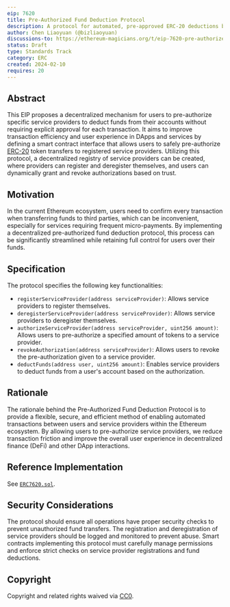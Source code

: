 ```yaml
---
eip: 7620
title: Pre-Authorized Fund Deduction Protocol
description: A protocol for automated, pre-approved ERC-20 deductions by authorized providers, improving DApp transaction efficiency.
author: Chen Liaoyuan (@bizliaoyuan)
discussions-to: https://ethereum-magicians.org/t/eip-7620-pre-authorized-fund-deduction-protocol/18586
status: Draft
type: Standards Track
category: ERC
created: 2024-02-10
requires: 20
---
```


## Abstract

This EIP proposes a decentralized mechanism for users to pre-authorize specific service providers to deduct funds from their accounts without requiring explicit approval for each transaction. It aims to improve transaction efficiency and user experience in DApps and services by defining a smart contract interface that allows users to safely pre-authorize [ERC-20][1] token transfers to registered service providers. Utilizing this protocol, a decentralized registry of service providers can be created, where providers can register and deregister themselves, and users can dynamically grant and revoke authorizations based on trust.

## Motivation

In the current Ethereum ecosystem, users need to confirm every transaction when transferring funds to third parties, which can be inconvenient, especially for services requiring frequent micro-payments. By implementing a decentralized pre-authorized fund deduction protocol, this process can be significantly streamlined while retaining full control for users over their funds.

## Specification

The protocol specifies the following key functionalities:

- `registerServiceProvider(address serviceProvider)`: Allows service providers to register themselves.
- `deregisterServiceProvider(address serviceProvider)`: Allows service providers to deregister themselves.
- `authorizeServiceProvider(address serviceProvider, uint256 amount)`: Allows users to pre-authorize a specified amount of tokens to a service provider.
- `revokeAuthorization(address serviceProvider)`: Allows users to revoke the pre-authorization given to a service provider.
- `deductFunds(address user, uint256 amount)`: Enables service providers to deduct funds from a user's account based on the authorization.

## Rationale

The rationale behind the Pre-Authorized Fund Deduction Protocol is to provide a flexible, secure, and efficient method of enabling automated transactions between users and service providers within the Ethereum ecosystem. By allowing users to pre-authorize service providers, we reduce transaction friction and improve the overall user experience in decentralized finance (DeFi) and other DApp interactions.

## Reference Implementation

See [`ERC7620.sol`](../assets/eip-7620/contracts/ERC7620.sol).

## Security Considerations

The protocol should ensure all operations have proper security checks to prevent unauthorized fund transfers. The registration and deregistration of service providers should be logged and monitored to prevent abuse. Smart contracts implementing this protocol must carefully manage permissions and enforce strict checks on service provider registrations and fund deductions.

## Copyright

Copyright and related rights waived via [CC0](../LICENSE.md).

[1]: https://eips.ethereum.org/EIPS/eip-20